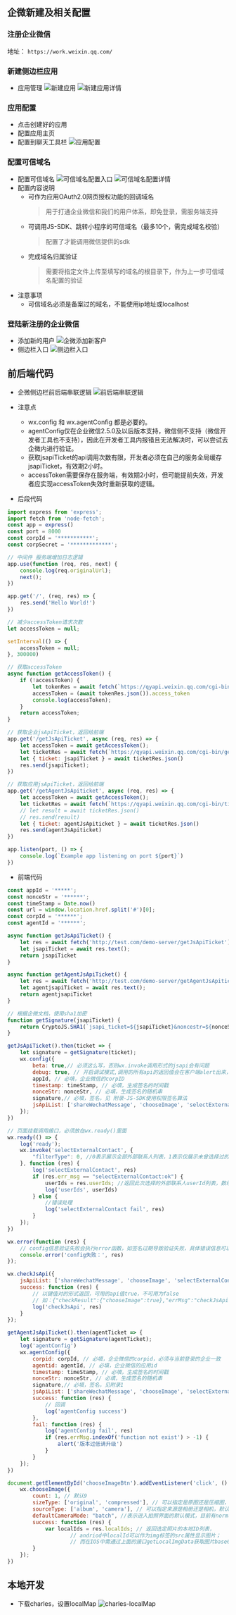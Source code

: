 ## 企微新建及相关配置

### 注册企业微信 
地址： `https://work.weixin.qq.com/`

### 新建侧边栏应用
- 应用管理
![新建应用](./wecomImages/%E4%BC%81%E5%BE%AE%E6%96%B0%E5%BB%BA%E5%BA%94%E7%94%A8.jpg)
![新建应用详情](./wecomImages/%E6%96%B0%E5%BB%BA%E5%BA%94%E7%94%A8%E8%AF%A6%E6%83%85.jpg)

### 应用配置
- 点击创建好的应用
- 配置应用主页
- 配置到聊天工具栏
![应用配置](./wecomImages/%E5%BA%94%E7%94%A8%E9%85%8D%E7%BD%AE.jpg)

### 配置可信域名
- 配置可信域名
![可信域名配置入口](./wecomImages/%E5%8F%AF%E4%BF%A1%E5%9F%9F%E5%90%8D%E9%85%8D%E7%BD%AE%E5%85%A5%E5%8F%A3.jpg)
![可信域名配置详情](./wecomImages/%E5%8F%AF%E4%BF%A1%E5%9F%9F%E5%90%8D%E9%85%8D%E7%BD%AE%E8%AF%A6%E6%83%85.jpg)
- 配置内容说明
    - 可作为应用OAuth2.0网页授权功能的回调域名
        >用于打通企业微信和我们的用户体系，即免登录，需服务端支持
    - 可调用JS-SDK、跳转小程序的可信域名（最多10个，需完成域名校验）
        >配置了才能调用微信提供的sdk
    - 完成域名归属验证
        >需要将指定文件上传至填写的域名的根目录下，作为上一步可信域名配置的验证
- 注意事项
    - 可信域名必须是备案过的域名，不能使用ip地址或localhost

### 登陆新注册的企业微信
- 添加新的用户
![企微添加新客户](./wecomImages/%E4%BC%81%E5%BE%AE%E6%B7%BB%E5%8A%A0%E6%96%B0%E5%AE%A2%E6%88%B7.jpg)
- 侧边栏入口
![侧边栏入口](./wecomImages/%E4%BE%A7%E8%BE%B9%E6%A0%8F%E5%85%A5%E5%8F%A3.jpg)


## 前后端代码
- 企微侧边栏前后端串联逻辑
![前后端串联逻辑](./wecomImages/%E4%BC%81%E5%BE%AE%E4%BE%A7%E8%BE%B9%E6%A0%8F%E5%89%8D%E5%90%8E%E7%AB%AF%E4%B8%B2%E8%81%94%E9%80%BB%E8%BE%91.jpg)

- 注意点
    - wx.config 和 wx.agentConfig 都是必要的。
    - agentConfig仅在企业微信2.5.0及以后版本支持，微信侧不支持（微信开发者工具也不支持），因此在开发者工具内报错且无法解决时，可以尝试去企微内进行验证。
    - 获取jsapiTicket的api调用次数有限，开发者必须在自己的服务全局缓存jsapiTicket，有效期2小时。
    - accessToken需要保存在服务端，有效期2小时，但可能提前失效，开发者应实现accessToken失效时重新获取的逻辑。

- 后段代码
```js
import express from 'express';
import fetch from 'node-fetch';
const app = express()
const port = 8000
const corpId = '***********';
const corpSecret = '*************';

// 中间件 服务端增加日志逻辑
app.use(function (req, res, next) {
    console.log(req.originalUrl);
    next();
})

app.get('/', (req, res) => {
    res.send('Hello World!')
})

// 减少accessToken请求次数
let accessToken = null;

setInterval(() => {
    accessToken = null;
}, 300000)

// 获取accessToken
async function getAccessToken() {
    if (!accessToken) {
        let tokenRes = await fetch(`https://qyapi.weixin.qq.com/cgi-bin/gettoken?corpid=${corpId}&corpsecret=${corpSecret}`)
        accessToken = (await tokenRes.json()).access_token
        console.log(accessToken);
    }
    return accessToken;
}

// 获取企业jsApiTicket，返回给前端
app.get('/getJsApiTicket', async (req, res) => {
    let accessToken = await getAccessToken();
    let ticketRes = await fetch(`https://qyapi.weixin.qq.com/cgi-bin/get_jsapi_ticket?access_token=${accessToken}`)
    let { ticket: jsapiTicket } = await ticketRes.json()
    res.send(jsapiTicket);
})

// 获取应用jsApiTicket，返回给前端
app.get('/getAgentJsApiticket', async (req, res) => {
    let accessToken = await getAccessToken();
    let ticketRes = await fetch(`https://qyapi.weixin.qq.com/cgi-bin/ticket/get?access_token=${accessToken}&type=agent_config`)
    // let result = await ticketRes.json()
    // res.send(result)
    let { ticket: agentJsApiticket } = await ticketRes.json()
    res.send(agentJsApiticket)
})

app.listen(port, () => {
    console.log(`Example app listening on port ${port}`)
})
```

- 前端代码
```js
const appId = '*****';
const nonceStr = '******';
const timeStamp = Date.now()
const url = window.location.href.split('#')[0];
const corpId = '******';
const agentId = '******';

async function getJsApiTicket() {
    let res = await fetch('http://test.com/demo-server/getJsApiTicket');
    let jsapiTicket = await res.text();
    return jsapiTicket
}

async function getAgentJsApiTicket() {
    let res = await fetch('http://test.com/demo-server/getAgentJsApiticket');
    let agentjsapiTicket = await res.text();
    return agentjsapiTicket
}

// 根据企微文档，使用sha1加密
function getSignature(jsapiTicket) {
    return CryptoJS.SHA1(`jsapi_ticket=${jsapiTicket}&noncestr=${nonceStr}&timestamp=${timeStamp}&url=${url}`).toString();
}

getJsApiTicket().then(ticket => {
    let signature = getSignature(ticket);
    wx.config({
        beta: true,// 必须这么写，否则wx.invoke调用形式的jsapi会有问题
        debug: true, // 开启调试模式,调用的所有api的返回值会在客户端alert出来，若要查看传入的参数，可以在pc端打开，参数信息会通过log打出，仅在pc端时才会打印。
        appId, // 必填，企业微信的corpID
        timestamp: timeStamp, // 必填，生成签名的时间戳
        nonceStr: nonceStr, // 必填，生成签名的随机串
        signature,// 必填，签名，见 附录-JS-SDK使用权限签名算法
        jsApiList: ['shareWechatMessage', 'chooseImage', 'selectExternalContact'] // 必填，需要使用的JS接口列表，凡是要调用的接口都需要传进来
    });
})

// 页面挂载调用接口，必须放在wx.ready()里面
wx.ready(() => {
    log('ready');
    wx.invoke('selectExternalContact', {
        "filterType": 0, //0表示展示全部外部联系人列表，1表示仅展示未曾选择过的外部联系人。默认值为0；除了0与1，其他值非法。在企业微信2.4.22及以后版本支持该参数
    }, function (res) {
        log('selectExternalContact', res)
        if (res.err_msg == "selectExternalContact:ok") {
            userIds = res.userIds; //返回此次选择的外部联系人userId列表，数组类型
            log('userIds', userIds)
        } else {
            //错误处理
            log('selectExternalContact fail', res)
        }
    }); 
})

wx.error(function (res) {
    // config信息验证失败会执行error函数，如签名过期导致验证失败，具体错误信息可以打开config的debug模式查看，也可以在返回的res参数中查看，对于SPA可以在这里更新签名。
    console.error('config失败：', res)
});

wx.checkJsApi({
    jsApiList: ['shareWechatMessage', 'chooseImage', 'selectExternalContact'], // 需要检测的JS接口列表，所有JS接口列表见附录2,
    success: function (res) {
        // 以键值对的形式返回，可用的api值true，不可用为false
        // 如：{"checkResult":{"chooseImage":true},"errMsg":"checkJsApi:ok"}
        log('checkJsApi', res)
    }
});

getAgentJsApiTicket().then(agentTicket => {
    let signature = getSignature(agentTicket);
    log('agentConfig')
    wx.agentConfig({
        corpid: corpId, // 必填，企业微信的corpid，必须与当前登录的企业一致
        agentid: agentId, // 必填，企业微信的应用id
        timestamp: timeStamp, // 必填，生成签名的时间戳
        nonceStr: nonceStr, // 必填，生成签名的随机串
        signature,// 必填，签名，见附录1
        jsApiList: ['shareWechatMessage', 'chooseImage', 'selectExternalContact'], //必填
        success: function (res) {
            // 回调
            log('agentConfig success')
        },
        fail: function (res) {
            log('agentConfig fail', res)
            if (res.errMsg.indexOf('function not exist') > -1) {
                alert('版本过低请升级')
            }
        }
    });
})

document.getElementById('chooseImageBtn').addEventListener('click', () => {
    wx.chooseImage({
        count: 1, // 默认9
        sizeType: ['original', 'compressed'], // 可以指定是原图还是压缩图，默认二者都有
        sourceType: ['album', 'camera'], // 可以指定来源是相册还是相机，默认二者都有
        defaultCameraMode: "batch", //表示进入拍照界面的默认模式，目前有normal与batch两种选择，normal表示普通单拍模式，batch表示连拍模式，不传该参数则为normal模式。（注：用户进入拍照界面仍然可自由切换两种模式）
        success: function (res) {
            var localIds = res.localIds; // 返回选定照片的本地ID列表，
                    // andriod中localId可以作为img标签的src属性显示图片；
                    // 而在IOS中需通过上面的接口getLocalImgData获取图片base64数据，从而用于img标签的显示
        }
    });
})
```

## 本地开发
- 下载charles，设置localMap
![charles-localMap](./wecomImages/charles-localMap.jpg)
